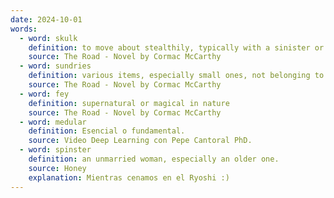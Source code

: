 ```yaml
---
date: 2024-10-01
words:
  - word: skulk
    definition: to move about stealthily, typically with a sinister or cowardly motive
    source: The Road - Novel by Cormac McCarthy
  - word: sundries
    definition: various items, especially small ones, not belonging to any particular category
    source: The Road - Novel by Cormac McCarthy
  - word: fey
    definition: supernatural or magical in nature
    source: The Road - Novel by Cormac McCarthy
  - word: medular
    definition: Esencial o fundamental.
    source: Video Deep Learning con Pepe Cantoral PhD.
  - word: spinster
    definition: an unmarried woman, especially an older one.
    source: Honey
    explanation: Mientras cenamos en el Ryoshi :)
---
```

